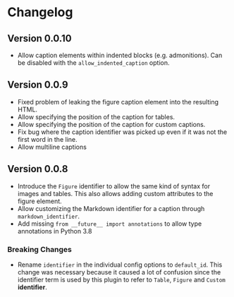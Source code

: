 # Changelog

## Version 0.0.10

* Allow caption elements within indented blocks (e.g. admonitions). Can be disabled
  with the `allow_indented_caption` option.

## Version 0.0.9

* Fixed problem of leaking the figure caption element into the resulting HTML.
* Allow specifying the position of the caption for tables.
* Allow specifying the position of the caption for custom captions.
* Fix bug where the caption identifier was picked up even if it was not 
  the first word in the line.
* Allow multiline captions

## Version 0.0.8

* Introduce the `Figure` identifier to allow the same kind of syntax for images and tables.
  This also allows adding custom attributes to the figure element.
* Allow customizing the Markdown identifier for a caption through `markdown_identifier`.
* Add missing `from __future__ import annotations` to allow type annotations in Python 3.8

### Breaking Changes

* Rename `identifier` in the individual config options to `default_id`. This change was necessary 
  because it caused a lot of confusion since the identifier term is used by this plugin 
  to refer to `Table`, `Figure` and `Custom` **identifier**.
